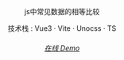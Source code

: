 <p align='center'>
  js中常见数据的相等比较
</p>
<p align='center'>
  技术栈 : Vue3 · Vite · Unocss · TS
</p>

<h6 align='center'>
<a href="https://js-equals-demo.netlify.app/">在线 Demo</a>
</h6>
